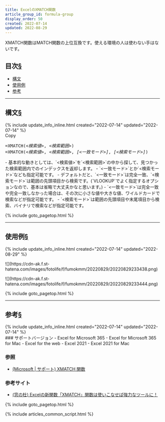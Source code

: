 ```yaml
---
title: ExcelのXMATCH関数
article_group_id: formula-group
display_order: 50
created: 2022-07-14
updated: 2022-08-29
---
```

XMATCH関数はMATCH関数の上位互換です。使える環境の人は使わない手はないです。
## <a name="index">目次</a><a class="heading-anchor-permalink" href="#目次">§</a>

<ul id="index_ul">
<li><a href="#構文">構文</a></li>
<li><a href="#使用例">使用例</a></li>
<li><a href="#参考">参考</a></li>
</ul>

* * *
## <a name="構文">構文</a><a class="heading-anchor-permalink" href="#構文">§</a>
<div class="chapter-updated">{% include update_info_inline.html created="2022-07-14" updated="2022-07-14" %}</div>
<div class="code-box-syntax no-title">
<div class="copy-button">Copy</div>
<pre>
=XMATCH(<em>&lt;検索値&gt;</em>, <em>&lt;検索範囲&gt;</em>)
=XMATCH(<em>&lt;検索値&gt;</em>, <em>&lt;検索範囲&gt;</em>, <em class="blue">[&lt;一致モード&gt;]</em>, <em class="blue">[&lt;検索モード&gt;]</em>)
</pre>
</div>
- 基本的な動きとしては、`<検索値>`を`<検索範囲>`の中から探して、見つかった検索範囲内でのインデックスを返却します。
- `<一致モード>`とか`<検索モード>`なども指定可能です。
  - デフォルトだと、`<一致モード>`は完全一致、`<検索モード>`は範囲の先頭項目から検索です。(`VLOOKUP`でよく指定するオプションなので、基本は省略で大丈夫かなと思います。)
  - `<一致モード>`は完全一致や完全一致しなかった場合は、その次に小さな値や大きな値、ワイルドカードで検索などが指定可能です。
  - `<検索モード>`は範囲の先頭項目や末尾項目から検索、バイナリで検索などが指定可能です。

{% include goto_pagetop.html %}

* * *
## <a name="使用例">使用例</a><a class="heading-anchor-permalink" href="#使用例">§</a>
<div class="chapter-updated">{% include update_info_inline.html created="2022-07-14" updated="2022-08-29" %}</div>
<p class="center size-6" markdown="span">
![](https://cdn-ak.f.st-hatena.com/images/fotolife/f/fumokmm/20220829/20220829233438.png)
</p>
<p class="center size-6" markdown="span">
![](https://cdn-ak.f.st-hatena.com/images/fotolife/f/fumokmm/20220829/20220829233444.png)
</p>

{% include goto_pagetop.html %}

* * *
## <a name="参考">参考</a><a class="heading-anchor-permalink" href="#参考">§</a>
<div class="chapter-updated">{% include update_info_inline.html created="2022-07-14" updated="2022-07-14" %}</div>
### サポートバージョン
- Excel for Microsoft 365
- Excel for Microsoft 365 for Mac
- Excel for the web
- Excel 2021
- Excel 2021 for Mac

### 参照
- [(Microsoft \| サポート) XMATCH 関数](https://support.microsoft.com/ja-jp/office/xmatch-%E9%96%A2%E6%95%B0-d966da31-7a6b-4a13-a1c6-5a33ed6a0312)

### 参考サイト
- [(窓の杜) Excelの新関数「XMATCH」関数は使いこなせば強力なツールに！](https://forest.watch.impress.co.jp/docs/serial/offitech/1379258.html)

{% include goto_pagetop.html %}

{% include articles_common_script.html %}
